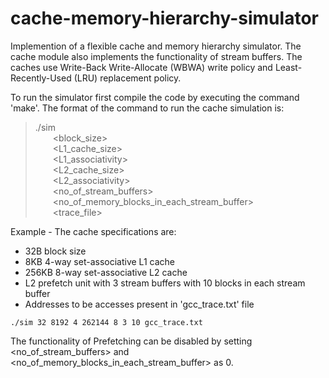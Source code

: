 # cache-memory-hierarchy-simulator
 Implemention of a flexible cache and memory hierarchy simulator.
 The cache module also implements the functionality of stream buffers. The caches use Write-Back Write-Allocate (WBWA) write policy and Least-Recently-Used (LRU) replacement policy.

To run the simulator first compile the code by executing the command 'make'.
The format of the command to run the cache simulation is:

>./sim<br/>
>&emsp;&emsp;<block_size><br/>
>&emsp;&emsp;<L1_cache_size><br/>
>&emsp;&emsp;<L1_associativity><br/>
>&emsp;&emsp;<L2_cache_size><br/>
>&emsp;&emsp;<L2_associativity><br/>
>&emsp;&emsp;<no_of_stream_buffers><br/>
>&emsp;&emsp;<no_of_memory_blocks_in_each_stream_buffer><br/>
>&emsp;&emsp;<trace_file><br/>

Example - The cache specifications are:
* 32B block size
* 8KB 4-way set-associative L1 cache
* 256KB 8-way set-associative L2 cache
* L2 prefetch unit with 3 stream buffers with 10 blocks in each stream buffer
* Addresses to be accesses present in 'gcc_trace.txt' file 

```./sim 32 8192 4 262144 8 3 10 gcc_trace.txt```

The functionality of Prefetching can be disabled by setting <no_of_stream_buffers> and <no_of_memory_blocks_in_each_stream_buffer> as 0.

